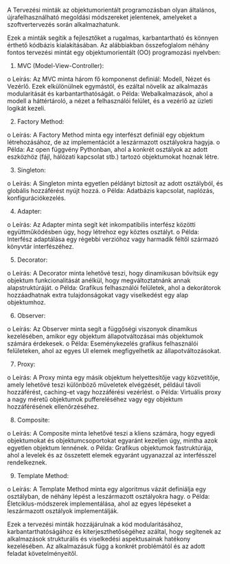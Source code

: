 A Tervezési minták az objektumorientált programozásban olyan általános, újrafelhasználható megoldási módszereket jelentenek, amelyeket a szoftvertervezés során alkalmazhatunk.

Ezek a minták segítik a fejlesztőket a rugalmas, karbantartható és könnyen érthető kódbázis kialakításában. Az alábbiakban összefoglalom néhány fontos tervezési mintát egy objektumorientált (OO) programozási nyelvben:

1.	MVC (Model-View-Controller):

o	Leírás: Az MVC minta három fő komponenst definiál: Modell, Nézet és Vezérlő. Ezek elkülönülnek egymástól, és ezáltal növelik az alkalmazás modularitását és karbantarthatóságát.
o	Példa: Webalkalmazások, ahol a modell a háttértároló, a nézet a felhasználói felület, és a vezérlő az üzleti logikát kezeli.

2.	Factory Method:

o	Leírás: A Factory Method minta egy interfészt definiál egy objektum létrehozásához, de az implementációt a leszármazott osztályokra hagyja.
o	Példa: Az open függvény Pythonban, ahol a konkrét osztályok az adott eszközhöz (fájl, hálózati kapcsolat stb.) tartozó objektumokat hoznak létre.

3.	Singleton:

o	Leírás: A Singleton minta egyetlen példányt biztosít az adott osztályból, és globális hozzáférést nyújt hozzá.
o	Példa: Adatbázis kapcsolat, naplózás, konfigurációkezelés.

4.	Adapter:

o	Leírás: Az Adapter minta segít két inkompatibilis interfész közötti együttműködésben úgy, hogy létrehoz egy köztes osztályt.
o	Példa: Interfész adaptálása egy régebbi verzióhoz vagy harmadik féltől származó könyvtár interfészéhez.

5.	Decorator:

o	Leírás: A Decorator minta lehetővé teszi, hogy dinamikusan bővítsük egy objektum funkcionalitását anélkül, hogy megváltoztatnánk annak alapstruktúráját.
o	Példa: Grafikus felhasználói felületek, ahol a dekorátorok hozzáadhatnak extra tulajdonságokat vagy viselkedést egy alap objektumhoz.

6.	Observer:

o	Leírás: Az Observer minta segít a függőségi viszonyok dinamikus kezelésében, amikor egy objektum állapotváltozásai más objektumok számára érdekesek.
o	Példa: Eseménykezelés grafikus felhasználói felületeken, ahol az egyes UI elemek megfigyelhetik az állapotváltozásokat.

7.	Proxy:

o	Leírás: A Proxy minta egy másik objektum helyettesítője vagy közvetítője, amely lehetővé teszi különböző műveletek elvégzését, például távoli hozzáférést, caching-et vagy hozzáférési vezérlést.
o	Példa: Virtuális proxy a nagy méretű objektumok puffereléséhez vagy egy objektum hozzáférésének ellenőrzéséhez.

8.	Composite:

o	Leírás: A Composite minta lehetővé teszi a kliens számára, hogy egyedi objektumokat és objektumcsoportokat egyaránt kezeljen úgy, mintha azok egyetlen objektum lennének.
o	Példa: Grafikus objektumok fastruktúrája, ahol a levelek és az összetett elemek egyaránt ugyanazzal az interfésszel rendelkeznek.

9.	Template Method:

o	Leírás: A Template Method minta egy algoritmus vázát definiálja egy osztályban, de néhány lépést a leszármazott osztályokra hagy.
o	Példa: Életciklus-módszerek implementálása, ahol az egyes lépéseket a leszármazott osztályok implementálják.

Ezek a tervezési minták hozzájárulnak a kód modularitásához, karbantarthatóságához és kiterjeszthetőségéhez azáltal, hogy segítenek az alkalmazások strukturális és viselkedési aspektusainak hatékony kezelésében. Az alkalmazásuk függ a konkrét problémától és az adott feladat követelményeitől.

